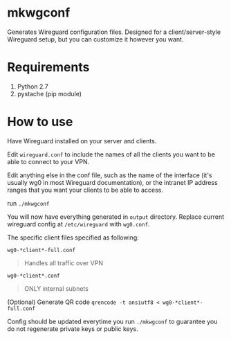 
mkwgconf
===

Generates Wireguard configuration files. Designed for a
client/server-style Wireguard setup, but you can customize it however
you want.

Requirements
===
1. Python 2.7
1. pystache (pip module)

How to use
===

Have Wireguard installed on your server and clients.

Edit `wireguard.conf` to include the names of all the clients you
want to be able to connect to your VPN.

Edit anything else in the conf file, such as the name of the
interface (it's usually wg0 in most Wireguard documentation), or the
intranet IP address ranges that you want your clients to be able to
access.

run `./mkwgconf`

You will now have everything generated in `output` directory. Replace current wireguard config at `/etc/wireguard` with `wg0.conf`.

The specific client files specified as following:

``wg0-*client*-full.conf``
> Handles all traffic over VPN
> 
``wg0-*client*.conf``
> ONLY internal subnets

(Optional) Generate QR code
`qrencode -t ansiutf8 < wg0-*client*-full.conf`

Config should be updated everytime you run `./mkwgconf` to guarantee you do not regenerate private keys or public keys.
